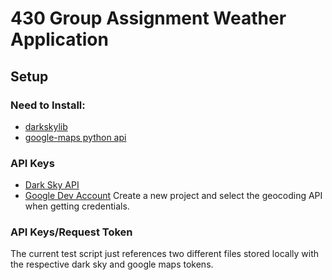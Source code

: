 # 430 Group Assignment Weather Application

## Setup
### Need to Install:
- [darkskylib](https://github.com/lukaskubis/darkskylib) 
- [google-maps python api](https://github.com/googlemaps/google-maps-services-python)

### API Keys
- [Dark Sky API](https://darksky.net/dev)
- [Google Dev Account](https://developers.google.com/console)
Create a new project and select the geocoding API when getting credentials. 

### API Keys/Request Token
The current test script just references two different files stored locally with the respective dark sky and google maps tokens. 


